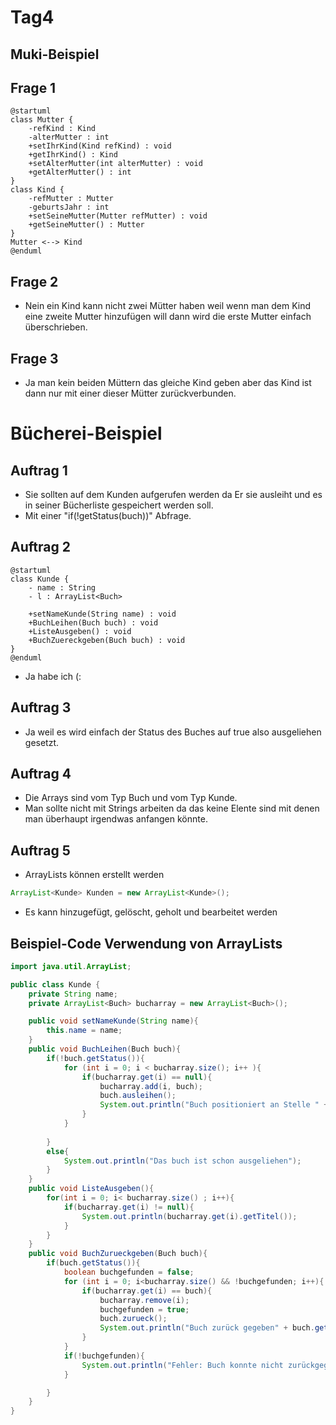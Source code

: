 # Tag4

## Muki-Beispiel

## Frage 1

```plantuml
@startuml
class Mutter {
    -refKind : Kind
    -alterMutter : int
    +setIhrKind(Kind refKind) : void
    +getIhrKind() : Kind
    +setAlterMutter(int alterMutter) : void
    +getAlterMutter() : int
}
class Kind {
    -refMutter : Mutter
    -geburtsJahr : int
    +setSeineMutter(Mutter refMutter) : void
    +getSeineMutter() : Mutter
}
Mutter <--> Kind
@enduml
```

## Frage 2

* Nein ein Kind kann nicht zwei Mütter haben weil wenn man dem Kind eine zweite Mutter hinzufügen will dann wird die erste Mutter einfach überschrieben.

## Frage 3

* Ja man kein beiden Müttern das gleiche Kind geben aber das Kind ist dann nur mit einer dieser Mütter zurückverbunden.

# Bücherei-Beispiel

## Auftrag 1

* Sie sollten auf dem Kunden aufgerufen werden da Er sie ausleiht und es in seiner Bücherliste gespeichert werden soll.
* Mit einer "if(!getStatus(buch))" Abfrage.

## Auftrag 2

```plantuml
@startuml
class Kunde {
    - name : String
    - l : ArrayList<Buch>

    +setNameKunde(String name) : void
    +BuchLeihen(Buch buch) : void
    +ListeAusgeben() : void
    +BuchZuereckgeben(Buch buch) : void
}
@enduml
```

* Ja habe ich (:

## Auftrag 3

* Ja weil es wird einfach der Status des Buches auf true also ausgeliehen gesetzt.

## Auftrag 4

* Die Arrays sind vom Typ Buch und vom Typ Kunde.
* Man sollte nicht mit Strings arbeiten da das keine Elente sind mit denen man überhaupt irgendwas anfangen könnte.

## Auftrag 5

* ArrayLists können erstellt werden

```java
ArrayList<Kunde> Kunden = new ArrayList<Kunde>();
```

* Es kann hinzugefügt, gelöscht, geholt und bearbeitet werden

## Beispiel-Code Verwendung von ArrayLists

```java
import java.util.ArrayList;

public class Kunde {
    private String name;
    private ArrayList<Buch> bucharray = new ArrayList<Buch>();

    public void setNameKunde(String name){
        this.name = name;
    }
    public void BuchLeihen(Buch buch){
        if(!buch.getStatus()){
            for (int i = 0; i < bucharray.size(); i++ ){
                if(bucharray.get(i) == null){
                    bucharray.add(i, buch);
                    buch.ausleihen();
                    System.out.println("Buch positioniert an Stelle " + i);
                }
            }
            
        }
        else{
            System.out.println("Das buch ist schon ausgeliehen");
        }
    }
    public void ListeAusgeben(){
        for(int i = 0; i< bucharray.size() ; i++){
            if(bucharray.get(i) != null){
                System.out.println(bucharray.get(i).getTitel());
            }
        }
    }
    public void BuchZurueckgeben(Buch buch){
        if(buch.getStatus()){
            boolean buchgefunden = false;
            for (int i = 0; i<bucharray.size() && !buchgefunden; i++){
                if(bucharray.get(i) == buch){
                    bucharray.remove(i);
                    buchgefunden = true;
                    buch.zurueck();
                    System.out.println("Buch zurück gegeben" + buch.getTitel());
                }
            }
            if(!buchgefunden){
                System.out.println("Fehler: Buch konnte nicht zurückgegeben werden");
            }

        }
    }
}
```
